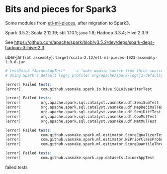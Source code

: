 # Bits and pieces for Spark3

Some modules from [etl-ml-pieces](../etl-ml-pieces.scala/readme.md), after migration to Spark3.

Spark 3.5.2; Scala 2.12.19; sbt 1.10.1; java 1.8; Hadoop 3.3.4; Hive 2.3.9

See https://github.com/apache/spark/blob/v3.5.2/dev/deps/spark-deps-hadoop-3-hive-2.3

uber-jar (`sbt assembly`): `target/scala-2.12/etl-ml-pieces-1923-assembly-1.0.0.jar`

```s
# testQuick *JoinerAppTest* -- -z "make domain source from three sources with features selection"
# Using Spark's default log4j profile: org/apache/spark/log4j2-defaults.properties

[error] Failed tests:          
[error]         com.github.vasnake.spark.io.hive.SQLHiveWriterTest

[error] Failed tests:
[error]         org.apache.spark.sql.catalyst.vasnake.udf.SemiSumTest
[error]         org.apache.spark.sql.catalyst.vasnake.udf.MapDecimalTest
[error]         org.apache.spark.sql.catalyst.vasnake.udf.SemiDiffTest
[error]         org.apache.spark.sql.catalyst.vasnake.udf.CooMulTest
[error]         org.apache.spark.sql.catalyst.vasnake.udf.MatMulTest

[error] Failed tests:
[error]         com.github.vasnake.spark.ml.estimator.ScoreEqualizerTest
[error]         com.github.vasnake.spark.ml.estimator.NEPriorClassProbaTest
[error]         com.github.vasnake.spark.ml.estimator.ScoreQuantileThresholdTest

[error] Failed tests:
[error]         com.github.vasnake.spark.app.datasets.JoinerAppTest

```
failed tests
